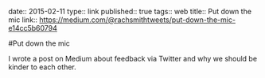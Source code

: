 date:: 2015-02-11
type:: link
published:: true
tags:: web
title:: Put down the mic
link:: https://medium.com/@rachsmithtweets/put-down-the-mic-e14cc5b60794

#Put down the mic

I wrote a post on Medium about feedback via Twitter and why we should be kinder to each other.
